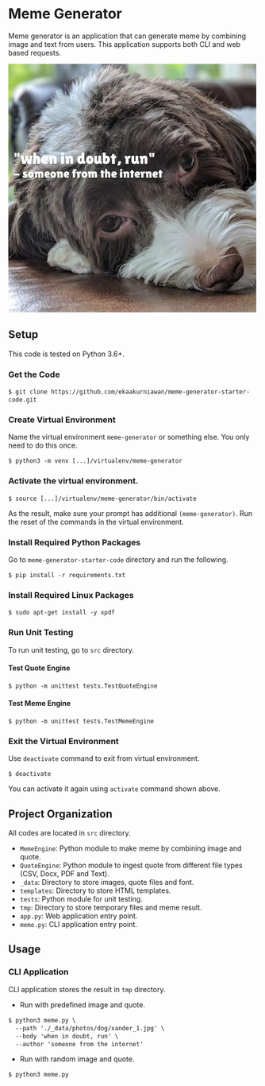 # Meme Generator
Meme generator is an application that can generate meme by combining image and text from users.
This application supports both CLI and web based requests.

![sample_result](./src/tmp/542639957643155.jpg)

## Setup
This code is tested on Python 3.6+.

### Get the Code
```
$ git clone https://github.com/ekaakurniawan/meme-generator-starter-code.git
```

### Create Virtual Environment
Name the virtual environment `meme-generator` or something else. You only need to do this once.
```
$ python3 -m venv [...]/virtualenv/meme-generator
```

### Activate the virtual environment.
```
$ source [...]/virtualenv/meme-generator/bin/activate
```
As the result, make sure your prompt has additional `(meme-generator)`. Run the reset of the commands in the virtual environment.

### Install Required Python Packages
Go to `meme-generator-starter-code` directory and run the following.
```
$ pip install -r requirements.txt
```

### Install Required Linux Packages
```
$ sudo apt-get install -y xpdf
```

### Run Unit Testing
To run unit testing, go to `src` directory.
#### Test Quote Engine
```
$ python -m unittest tests.TestQuoteEngine
```
#### Test Meme Engine
```
$ python -m unittest tests.TestMemeEngine
```

### Exit the Virtual Environment
Use `deactivate` command to exit from virtual environment.
```
$ deactivate
```
You can activate it again using `activate` command shown above.


## Project Organization
All codes are located in `src` directory.
 - `MemeEngine`: Python module to make meme by combining image and quote.
 - `QuoteEngine`: Python module to ingest quote from different file types (CSV, Docx, PDF and Text).
 - `_data`: Directory to store images, quote files and font.
 - `templates`: Directory to store HTML templates.
 - `tests`: Python module for unit testing.
 - `tmp`: Directory to store temporary files and meme result.
 - `app.py`: Web application entry point.
 - `meme.py`: CLI application entry point.

## Usage
### CLI Application
CLI application stores the result in `tmp` directory.
 - Run with predefined image and quote.
```
$ python3 meme.py \
  --path './_data/photos/dog/xander_1.jpg' \
  --body 'when in doubt, run' \
  --author 'someone from the internet'
```
 - Run with random image and quote.
```
$ python3 meme.py
```
